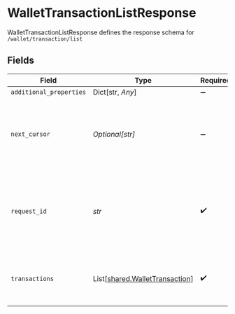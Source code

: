 # WalletTransactionListResponse

WalletTransactionListResponse defines the response schema for `/wallet/transaction/list`


## Fields

| Field                                                                                                                                       | Type                                                                                                                                        | Required                                                                                                                                    | Description                                                                                                                                 |
| ------------------------------------------------------------------------------------------------------------------------------------------- | ------------------------------------------------------------------------------------------------------------------------------------------- | ------------------------------------------------------------------------------------------------------------------------------------------- | ------------------------------------------------------------------------------------------------------------------------------------------- |
| `additional_properties`                                                                                                                     | Dict[str, *Any*]                                                                                                                            | :heavy_minus_sign:                                                                                                                          | N/A                                                                                                                                         |
| `next_cursor`                                                                                                                               | *Optional[str]*                                                                                                                             | :heavy_minus_sign:                                                                                                                          | Cursor used for fetching transactions created before the latest transaction provided in this response                                       |
| `request_id`                                                                                                                                | *str*                                                                                                                                       | :heavy_check_mark:                                                                                                                          | A unique identifier for the request, which can be used for troubleshooting. This identifier, like all Plaid identifiers, is case sensitive. |
| `transactions`                                                                                                                              | List[[shared.WalletTransaction](../../models/shared/wallettransaction.md)]                                                                  | :heavy_check_mark:                                                                                                                          | An array of transactions of an e-wallet, associated with the given `wallet_id`                                                              |